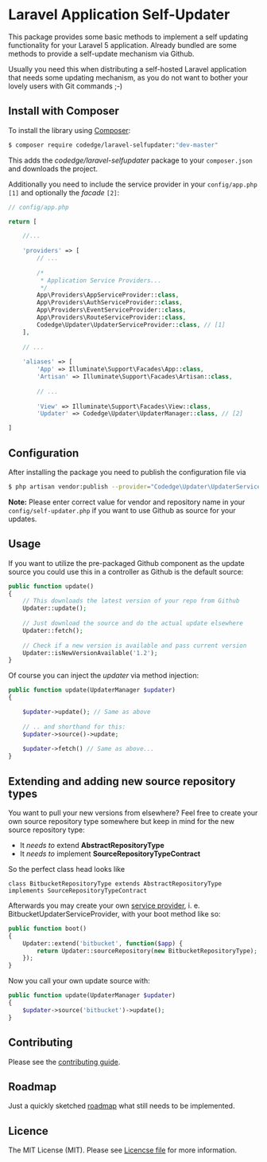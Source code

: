 # Laravel Application Self-Updater

This package provides some basic methods to implement a self updating
functionality for your Laravel 5 application. Already bundled are some
methods to provide a self-update mechanism via Github.

Usually you need this when distributing a self-hosted Laravel application
that needs some updating mechanism, as you do not want to bother your
lovely users with Git commands ;-)

## Install with Composer
To install the library using [Composer](https://getcomposer.org/):
```sh
$ composer require codedge/laravel-selfupdater:"dev-master"
```

This adds the _codedge/laravel-selfupdater_ package to your `composer.json` and downloads the project.

Additionally you need to include the service provider in your `config/app.php` `[1]` and optionally the _facade_ `[2]`:
```php
// config/app.php

return [

    //...
    
    'providers' => [
        // ...
        
        /*
         * Application Service Providers...
         */
        App\Providers\AppServiceProvider::class,
        App\Providers\AuthServiceProvider::class,
        App\Providers\EventServiceProvider::class,
        App\Providers\RouteServiceProvider::class,
        Codedge\Updater\UpdaterServiceProvider::class, // [1]
    ],
    
    // ...
    
    'aliases' => [
        'App' => Illuminate\Support\Facades\App::class,
        'Artisan' => Illuminate\Support\Facades\Artisan::class,
        
        // ...
        
        'View' => Illuminate\Support\Facades\View::class,
        'Updater' => Codedge\Updater\UpdaterManager::class, // [2]

]
```

## Configuration
After installing the package you need to publish the configuration file via
 ```sh
 $ php artisan vendor:publish --provider="Codedge\Updater\UpdaterServiceProvider"
 ```
 
 **Note:** Please enter correct value for vendor and repository name in
 your `config/self-updater.php` if you want to use Github as source for
 your updates.

## Usage
If you want to utilize the pre-packaged Github component as the update
source you could use this in a controller as Github is the default source:
```php
public function update()
{
    // This downloads the latest version of your repo from Github
    Updater::update();
    
    // Just download the source and do the actual update elsewhere
    Updater::fetch();
    
    // Check if a new version is available and pass current version
    Updater::isNewVersionAvailable('1.2');
}
```

Of course you can inject the _updater_ via method injection:
```php
public function update(UpdaterManager $updater)
{

    $updater->update(); // Same as above
    
    // .. and shorthand for this:
    $updater->source()->update;
    
    $updater->fetch() // Same as above...
}
```

## Extending and adding new source repository types
You want to pull your new versions from elsewhere? Feel free to create
your own source repository type somewhere but keep in mind for the new
source repository type:

- It _needs to_ extend **AbstractRepositoryType**
- It _needs to_ implement **SourceRepositoryTypeContract**

So the perfect class head looks like
```
class BitbucketRepositoryType extends AbstractRepositoryType implements SourceRepositoryTypeContract
```

Afterwards you may create your own [service provider](https://laravel.com/docs/5.2/providers),
i. e. BitbucketUpdaterServiceProvider, with your boot method like so:

```php
public function boot()
{
    Updater::extend('bitbucket', function($app) {
        return Updater::sourceRepository(new BitbucketRepositoryType);
    });
}

```

Now you call your own update source with:
```php
public function update(UpdaterManager $updater)
{
    $updater->source('bitbucket')->update();
}
```

## Contributing
Please see the [contributing guide](CONTRIBUTING.md).

## Roadmap
Just a quickly sketched [roadmap](https://github.com/codedge/laravel-selfupdater/wiki/Roadmap) what still needs to be implemented.

## Licence
The MIT License (MIT). Please see [Licencse file](LICENSE) for more information.